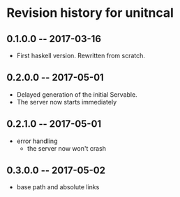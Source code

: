 # Revision history for unitncal

## 0.1.0.0  -- 2017-03-16

* First haskell version. Rewritten from scratch.

## 0.2.0.0  -- 2017-05-01

* Delayed generation of the initial Servable.
* The server now starts immediately

## 0.2.1.0  -- 2017-05-01

* error handling
  * the server now won't crash

## 0.3.0.0  -- 2017-05-02

* base path and absolute links

